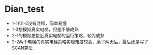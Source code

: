 # Dian_test
* 1-1和1-2没有注释，简单易懂
* 1-3想模拟真实电梯，但是不够成熟
* 2-1的模拟更接近真实电梯的运行策略，较为成熟
* 2-2两个电梯的真实电梯策略实现难度较高，磨了两天后，最后还是写了SCAN算法